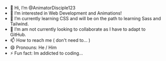 - 👋 Hi, I’m @AnimatorDisciple123
- 👀 I’m interested in Web Development and Animations!
- 🌱 I’m currently learning CSS and will be on the path to learning Sass and Tailwind.
- 💞️ I’m am not currently looking to collaborate as I have to adapt to GitHub.
- 📫 How to reach me ( don't need to... )
- 😄 Pronouns: He / Him
- ⚡ Fun fact: Im addicted to coding...

<!---
AnimatorDisciple123/AnimatorDisciple123 is a ✨ special ✨ repository because its `README.md` (this file) appears on your GitHub profile.
You can click the Preview link to take a look at your changes.
--->
